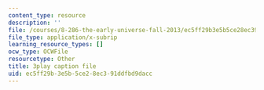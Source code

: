 ```yaml
---
content_type: resource
description: ''
file: /courses/8-286-the-early-universe-fall-2013/ec5ff29b3e5b5ce28ec391ddfbd9dacc_KY91PsqCy_8.vtt
file_type: application/x-subrip
learning_resource_types: []
ocw_type: OCWFile
resourcetype: Other
title: 3play caption file
uid: ec5ff29b-3e5b-5ce2-8ec3-91ddfbd9dacc
---
```

